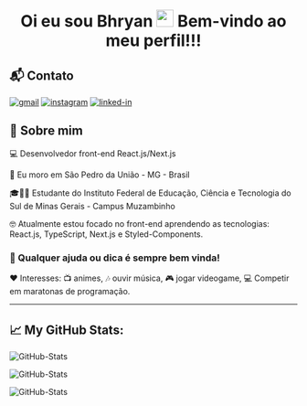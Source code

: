 <h1 align="center">
  Oi eu sou Bhryan
  <img src="https://raw.githubusercontent.com/iampavangandhi/iampavangandhi/master/gifs/Hi.gif" width="30px"> 
  Bem-vindo ao meu perfil!!! 
</h1>

## 📬 Contato

[![gmail](https://img.shields.io/badge/Gmail-D14836?style=for-the-badge&logo=Gmail&logoColor=white)](mailto:bhryanstepenhen@gmail.com)
[![instagram](https://img.shields.io/badge/Instagram-E4405F?style=for-the-badge&logo=instagram&logoColor=white)](https://www.instagram.com/bhryan_S2/)
[![linked-in](https://img.shields.io/badge/Linkedin-0077B5?style=for-the-badge&logo=LinkedIn&logoColor=white)](https://www.linkedin.com/in/bhryanstepenhen/)

<!-- About -->

## 🚀 Sobre mim

<p align="left">
  💻 Desenvolvedor front-end React.js/Next.js
</p>

<p align="left">
  📌 Eu moro em São Pedro da União - MG - Brasil
</p>

<p align="left">
 🎓👨‍🎓 Estudante do Instituto Federal de Educação, Ciência e Tecnologia do Sul de Minas Gerais - Campus Muzambinho
</p>

<p align="left">
 🤓 Atualmente estou focado no front-end aprendendo as tecnologias: React.js, TypeScript, Next.js e Styled-Components.
</p>

### 💬 Qualquer ajuda ou dica é sempre bem vinda!

<p align="left">❤️ Interesses: 📺 animes, 🎶 ouvir música, 🎮 jogar videogame, 
💻 Competir em maratonas de programação.</p>

---

## 📈 **My GitHub Stats:**

<!-- Stats -->

![GitHub-Stats](https://github-readme-stats.vercel.app/api/top-langs/?username=bhryanS2&theme=dracula&show_icons=true)

![GitHub-Stats](https://github-readme-stats.vercel.app/api?username=bhryanS2&theme=dracula&show_icons=true)

![GitHub-Stats](https://github-readme-streak-stats.herokuapp.com/?user=bhryanS2&theme=dracula&show_icons=true)
